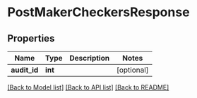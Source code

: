 # PostMakerCheckersResponse

## Properties
Name | Type | Description | Notes
------------ | ------------- | ------------- | -------------
**audit_id** | **int** |  | [optional] 

[[Back to Model list]](../README.md#documentation-for-models) [[Back to API list]](../README.md#documentation-for-api-endpoints) [[Back to README]](../README.md)

